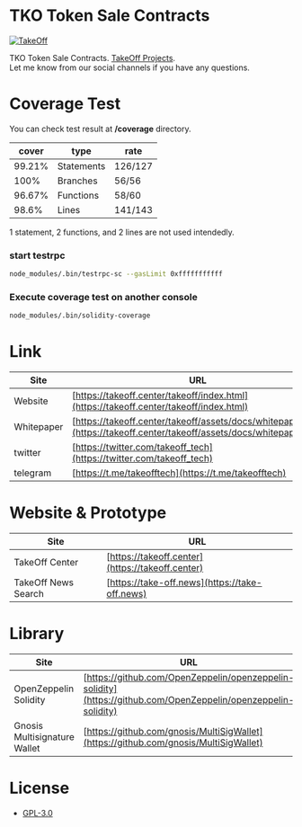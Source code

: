 # TKO Token Sale Contracts
[![TakeOff](https://takeoff.center/takeoff/assets/images/agency-landing/takeoff_logo.png)](https://takeoff.center)

TKO Token Sale Contracts. [TakeOff Projects](https://takeoff.center/takeoff/index.html).  
Let me know from our social channels if you have any questions.  

# Coverage Test 
You can check test result at **/coverage** directory.

| cover | type | rate |
| ------ | ------ | ------ |
| 99.21% | Statements | 126/127|
| 100% | Branches | 56/56 |
| 96.67% | Functions | 58/60 |
| 98.6% | Lines | 141/143|

1 statement, 2 functions, and 2 lines are not used intendedly.

### start testrpc
```sh
node_modules/.bin/testrpc-sc --gasLimit 0xfffffffffff
```

### Execute coverage test on another console
```sh
node_modules/.bin/solidity-coverage
```

# Link

| Site | URL |
| ------ | ------ |
| Website | [https://takeoff.center/takeoff/index.html](https://takeoff.center/takeoff/index.html) |
| Whitepaper | [https://takeoff.center/takeoff/assets/docs/whitepaper.pdf](https://takeoff.center/takeoff/assets/docs/whitepaper.pdf) |
| twitter | [https://twitter.com/takeoff_tech](https://twitter.com/takeoff_tech) |
| telegram | [https://t.me/takeofftech](https://t.me/takeofftech) |

# Website & Prototype

| Site | URL |
| ------ | ------ |
| TakeOff Center | [https://takeoff.center](https://takeoff.center) |
| TakeOff News Search | [https://take-off.news](https://take-off.news) |

# Library

| Site | URL |
| ------ | ------ |
| OpenZeppelin Solidity | [https://github.com/OpenZeppelin/openzeppelin-solidity](https://github.com/OpenZeppelin/openzeppelin-solidity) |
| Gnosis Multisignature Wallet | [https://github.com/gnosis/MultiSigWallet](https://github.com/gnosis/MultiSigWallet) |



# License
- [GPL-3.0](https://www.gnu.org/licenses/gpl-3.0.txt)
